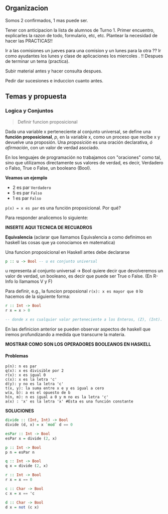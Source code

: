 ## Organizacion

Somos 2 confirmados, 1 mas puede ser.

Tener con anticipacion la lista de alumnos de Turno 1.
Primer encuentro, explicarles la razon de todo, formulario, etc, etc.
Plantear la necesidad de hacer las PRACTICAS!!

Ir a las comisiones un jueves para una comision y un lunes para la otra ?? 
Ir como ayudantes los lunes y clase de aplicaciones los miercoles <pre-Runco>. !!
Despues de terminar un tema (practica).

Subir material antes y hacer consulta despues.

Pedir dar sucesiones e induccion cuanto antes.

## Temas y propuesta

### Logica y Conjuntos

> Definir funcion proposicional

Dada una variable x perteneciente al conjunto universal, se define una **función proposicional**, _p_, en la variable x, como un proceso
que recibe x y devuelve una proposión. Una _proposición_ es una oración declarativa, _ó afirmación_, con un valor de verdad asociado.

En los lenguajes de programación no trabajamos con "oraciones" como tal, sino que utilizamos directamente sus valores de verdad,
es decir, Verdadero o Falso, True o False, un booleano (Bool).

**Veamos un ejemplo**

-  2 es par `Verdadero`
-  5 es par `Falso`
-  1 es par `Falso`

`p(x) = x es par` es una función proposicional. Por qué?

Para responder analicemos lo siguiente:

**INSERTE AQUI TECNICA DE RECUADROS**

**Equivalencia** (aclarar que llamamos Equivalencia a como definimos en haskell las cosas que ya conociamos en matematica)

Una funcion proposicional en Haskell antes debe declararse

```haskell
p :: u -> Bool -- u es conjunto universal
```
u representa al conjunto universal
-> Bool quiere decir que devolveremos un valor de verdad, un booleano, es decir que puede ser True o False. (En R-Info lo llamamos V y F)

Para definir, e.g., la funcion proposional `r(x): x es mayor que 0` lo hacemos de la siguiente forma:

```haskell
r :: Int -> Bool
r x = x > 0

-- donde x es cualquier valor perteneciente a los Enteros, (Z), (Int).
```

En las definicion anterior se pueden observar aspectos de haskell que iremos profundizando a medida que transcurre la materia.

**MOSTRAR COMO SON LOS OPERADORES BOOLEANOS EN HASKELL**

#### Problemas

```
p(n): n es par
q(x): x es divisible por 2
r(x): x es igual 0
c(x): x es la letra 'c'
d(y): y no es la letra 'c'
t(x, y): la suma entre x e y es igual a cero
w(a, b): a es el opuesto de b
h(n, m): n es igual a 0 y m no es la letra 'c'
a(x) : 'x' es la letra 'x' #Esta es una función constante
```

**SOLUCIONES**

```haskell
divide :: (Int, Int) -> Bool
divide (d, x) = x `mod` d == 0

esPar :: Int -> Bool
esPar x = divide (2, x)

p :: Int -> Bool
p n = esPar n

q :: Int -> Bool
q x = divide (2, x)

r :: Int -> Bool
r x = x == 0

c :: Char -> Bool
c x = x == 'c

d :: Char -> Bool
d x = not (c x)
```
